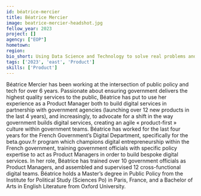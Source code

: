 ```yaml
---
id: béatrice-mercier
title: Béatrice Mercier
image: beatrice-mercier-headshot.jpg
fellow_year: 2023
project: []
agency: ["EOP"]
hometown: 
region: 
bio_short: Using Data Science and Technology to solve real problems and for social good.
tags: ['2023', 'east', 'Product']
skills: ['Product']
---
```


Béatrice Mercier has been working at the intersection of public policy and tech for over 6 years. Passionate about ensuring government delivers the highest quality services to the public, Béatrice has put to use her experience as a Product Manager both to build digital services in partnership with government agencies (launching over 12 new products in the last 4 years), and increasingly, to advocate for a shift in the way government builds digital services, creating an agile « product-first » culture within government teams. Béatrice has worked for the last four years for the French Government’s Digital Department, specifically for the beta.gouv.fr program which champions digital entrepreneurship within the French government, training government officials with specific policy expertise to act as Product Managers in order to build bespoke digital services. In her role, Béatrice has trained over 10 government officials as Product Managers, and assembled and supervised 12 cross-functional digital teams. Béatrice holds a Master’s degree in Public Policy from the Institute for Political Study (Sciences Po) in Paris, France, and a Bachelor of Arts in English Literature from Oxford University.